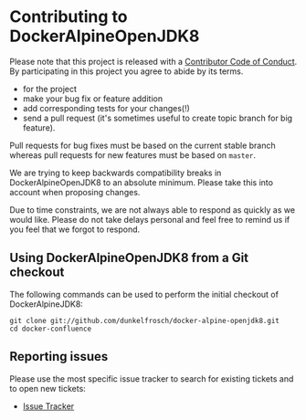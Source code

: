 # Contributing to DockerAlpineOpenJDK8

Please note that this project is released with a [Contributor Code of Conduct](CONTRIBUTING_COC.md). By participating in this project you agree to abide by its terms.

* for the project
* make your bug fix or feature addition
* add corresponding tests for your changes(!)
* send a pull request (it's sometimes useful to create topic branch for big feature).

Pull requests for bug fixes must be based on the current stable branch whereas pull requests for new features must be based on `master`.

We are trying to keep backwards compatibility breaks in DockerAlpineOpenJDK8 to an absolute minimum. Please take this into account when proposing changes.

Due to time constraints, we are not always able to respond as quickly as we would like. Please do not take delays personal and feel free to remind us if you feel that we forgot to respond.

## Using DockerAlpineOpenJDK8 from a Git checkout

The following commands can be used to perform the initial checkout of DockerAlpineJDK8:

    git clone git://github.com/dunkelfrosch/docker-alpine-openjdk8.git
    cd docker-confluence

## Reporting issues

Please use the most specific issue tracker to search for existing tickets and to open new tickets:
* [Issue Tracker](https://github.com/dunkelfrosch/docker-alpine-openjdk8/issues)



